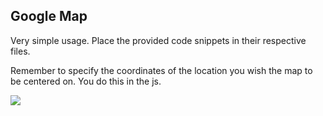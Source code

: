 ## Google Map 

Very simple usage. Place the provided code snippets in their respective files. 

Remember to specify the coordinates of the location you wish the map to be centered on. You do this in the js.

![](/map.jpg)
